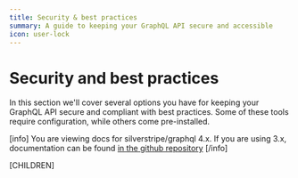 ```yaml
---
title: Security & best practices
summary: A guide to keeping your GraphQL API secure and accessible
icon: user-lock
---
```


# Security and best practices

In this section we'll cover several options you have for keeping your GraphQL API secure and compliant
with best practices. Some of these tools require configuration, while others come pre-installed.

[info]
You are viewing docs for silverstripe/graphql 4.x.
If you are using 3.x, documentation can be found
[in the github repository](https://github.com/silverstripe/silverstripe-graphql/tree/3)
[/info]

[CHILDREN]
